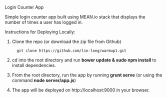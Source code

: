 Login Counter App

Simple login counter app built using MEAN.io stack that displays the number of times a user has logged in.

Instructions for Deploying Locally:

1) Clone the repo (or download the zip file from Github)

         git clone https://github.com/lin-long/warmup1.git

2) cd into the root directory and run <b>bower update & sudo npm install</b> to install dependencies.

3) From the root directory, run the app by running <b>grunt serve</b> (or using the command <b>node server/app.js</b>)

4) The app will be deployed on http://localhost:9000 in your browser.

